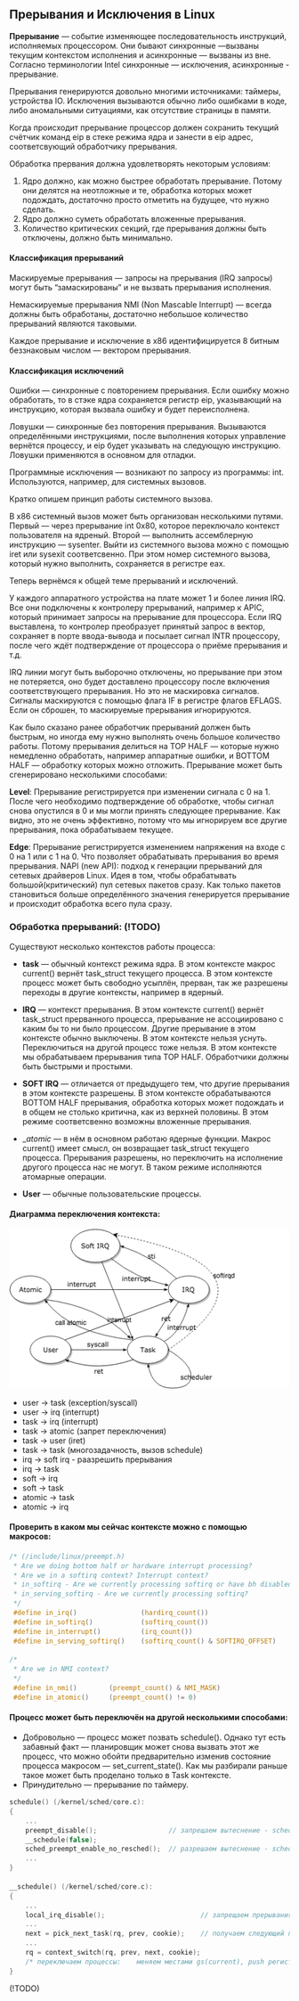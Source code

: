## Прерывания и Исключения в Linux

**Прерывание** — событие изменяющее последовательность инструкций, исполняемых
процессором. Они бывают синхронные —вызваны текущим контекстом исполнения и
асинхронные — вызваны из вне. Согласно терминологии Intel синхронные —
исключения, асинхронные - прерывание.

Прерывания генерируются довольно многими источниками: таймеры, устройства
IO. Исключения вызываются обычно либо ошибками в коде, либо аномальными
ситуациями, как отсутствие страницы в памяти.

Когда происходит прерывание процессор должен сохранить текущий счётчик
команд eip в стеке режима ядра и занести в eip адрес, соответсвующий
обработчику прерывания.

Обработка прервания должна удовлетворять некоторым условиям:

1. Ядро должно, как можно быстрее обработать прерывание. Потому они делятся
на неотложные и те, обработка которых может подождать, достаточно просто
отметить на будущее, что нужно сделать.
2. Ядро должно суметь обработать вложенные прерывания.
3. Количество критических секций, где прерывания должны быть отключены,
должно быть минимально.

#### Классификация прерываний

Маскируемые прерывания — запросы на прерывания (IRQ запросы) могут быть
“замаскированы” и не вызвать прерывания исполнения.

Немаскируемые прерывания NMI (Non Mascable Interrupt) — всегда должны быть
обработаны, достаточно небольшое количество прерываний являются таковыми.

Каждое прерывание и исключение в x86 идентифицируется 8 битным беззнаковым
числом — вектором прерывания.

#### Классификация исключений

Ошибки — синхронные с повторением прерывания. Если ошибку можно обработать,
то в стэке ядра сохраняется регистр eip, указывающий на инструкцию, которая
вызвала ошибку и будет переисполнена.

Ловушки — синхронные без повторения прерывания. Вызываются определёнными
инструкциями, после выполнения которых управление вернётся процессу, и eip
будет указывать на следующую инструкцию. Ловушки применяются в основном для
отладки.

Программные исключения — возникают по запросу из программы: int.
Используются, например, для системных вызовов.

Кратко опишем принцип работы системного вызова.

В x86 системный вызов может быть организован несколькими путями. Первый —
через прерывание int 0x80, которое переключало контекст пользователя на
ядреный. Второй — выполнить ассемблерную инструкцию — sysenter. Выйти из
системного вызова можно с помощью iret или sysexit соответсвенно. При этом
номер системного вызова, который нужно выполнить, сохраняется в регистре
eax.

Теперь вернёмся к общей теме прерываний и исключений.

У каждого аппаратного устройства на плате может 1 и более линия IRQ. Все
они подключены к контролеру прерываний, например к APIC, который принимает
запросы на прерывание для процессора. Если IRQ выставлена, то контролер
преобразует принятый запрос в вектор, сохраняет в порте ввода-вывода и
посылает сигнал INTR процессору, после чего ждёт подтверждение от
процессора о приёме прерывания и т.д.

IRQ линии могут быть выборочно отключены, но прерывание при этом не
потеряется, оно будет доставлено процессору после включения
соответствующего прерывания. Но это не маскировка сигналов. Сигналы
маскируются с помощью флага IF в регистре флагов EFLAGS.  Если он сброшен,
то маскируемые прерывания игнорируются.

Как было сказано ранее обработчик прерываний должен быть быстрым, но иногда
ему нужно выполнять очень большое количество работы. Потому прерывания
делиться на TOP HALF — которые нужно немедленно обработать, например
аппаратные ошибки, и BOTTOM HALF  — обработку которых можно отложить.
Прерывание может быть сгенерировано несколькими способами:

__Level__:  Прерывание регистрируется при изменении сигнала с 0 на 1. После
чего необходимо подтверждение об обработке, чтобы сигнал снова опустился в
0 и мы могли принять следующее прерывание. Как видно, это не очень
эффективно, потому что мы игнорируем все другие прерывания, пока
обрабатываем текущее.

__Edge__:  Прерывание регистрируется изменением напряжения на входе с 0 на 1
или с 1 на 0. Что позволяет обрабатывать прерывания во время прерывания.
NAPI (new API): подход к генерации прерываний для сетевых драйверов Linux.
Идея в том, чтобы обрабатывать большой(критический) пул сетевых пакетов
сразу. Как только пакетов становиться больше определённого значения
генерируется прерывание и происходит обработка всего пула сразу.

### Обработка прерываний: (!TODO)

Существуют несколько контекстов работы процесса:

* __task__ — обычный контекст режима ядра. В этом контексте макрос current()
вернёт task_struct текущего процесса. В этом контексте процесс может быть
свободно усыплён, прерван, так же разрешены переходы в другие контексты,
например в ядерный.

* __IRQ__ — контекст прерывания. В этом контексте current() вернёт task_struct
прерванного процесса, прерывание не ассоциировано с каким бы то ни было
процессом. Другие прерывание в этом контексте обычно выключены. В этом
контексте нельзя уснуть. Переключиться на другой процесс тоже нельзя. В
этом контексте мы обрабатываем прерывания типа TOP HALF. Обработчики должны
быть быстрыми и простыми.

* __SOFT IRQ__ — отличается от предыдущего тем, что другие прерывания в этом
контексте разрешены. В этом контексте обрабатываются BOTTOM HALF
прерывания, обработка которых может подождать и в общем не столько
критична, как из верхней половины. В этом режиме соответсвенно возможны
вложенные прерывания.

* __atomic_ — в нём в основном работаю ядерные функции. Макрос current() имеет
смысл, он возвращает task_struct текущего процесса. Прерывания разрешены,
но переключить на исполнение другого процесса нас не могут. В таком режиме
исполняются атомарные операции.

* __User__ — обычные пользовательские процессы.

#### Диаграмма переключения контекста:
![contexts](https://github.com/Vipon/LinuxNotes/blob/master/images/contexts.png)
* user -> task (exception/syscall)
* user -> irq (interrupt)
* task -> irq (interrupt)
* task -> atomic (запрет переключения)
* task -> user (iret)
* task -> task (многозадачность, вызов schedule)
* irq -> soft irq - раазрешить прерывания
* irq -> task
* soft -> irq
* soft -> task
* atomic -> task
* atomic -> irq

#### Проверить в каком мы сейчас контексте можно с помощью макросов:

```c
/* (/include/linux/preempt.h)
 * Are we doing bottom half or hardware interrupt processing?
 * Are we in a softirq context? Interrupt context?
 * in_softirq - Are we currently processing softirq or have bh disabled?
 * in_serving_softirq - Are we currently processing softirq?
 */
 #define in_irq()                (hardirq_count())
 #define in_softirq()            (softirq_count())
 #define in_interrupt()          (irq_count())
 #define in_serving_softirq()    (softirq_count() & SOFTIRQ_OFFSET)

/*
 * Are we in NMI context?
 */
 #define in_nmi()        (preempt_count() & NMI_MASK)
 #define in_atomic()     (preempt_count() != 0)
```

#### Процесс может быть переключён на другой несколькими способами:
- Добровольно — процесс может позвать schedule(). Однако тут есть забавный
факт — планировщик может снова вызвать этот же процесс, что можно обойти
предварительно изменив состояние процесса макросом — set_current_state().
Как мы разбирали раньше такое может быть проделано только в Task контексте.
- Принудительно — прерывание по таймеру.

```c
schedule() (/kernel/sched/core.c):
{
    ...
    preempt_disable();                  // запрещаем вытеснение - schedule
    __schedule(false);
    sched_preempt_enable_no_resched();  // разрешаем вытеснение - schedule
    ...
}

__schedule() (/kernel/sched/core.c):
{
    ...
    local_irq_disable();                        // запрещаем прерывания
    ...
    next = pick_next_task(rq, prev, cookie);    // получаем следующий процесс
    ...
    rq = context_switch(rq, prev, next, cookie);
    /* переключаем процессы:    меняем местами gs(current), push регистры, меняем rsp, rip менять не нужно. pop регистры, ret */
}
```
(!TODO)
